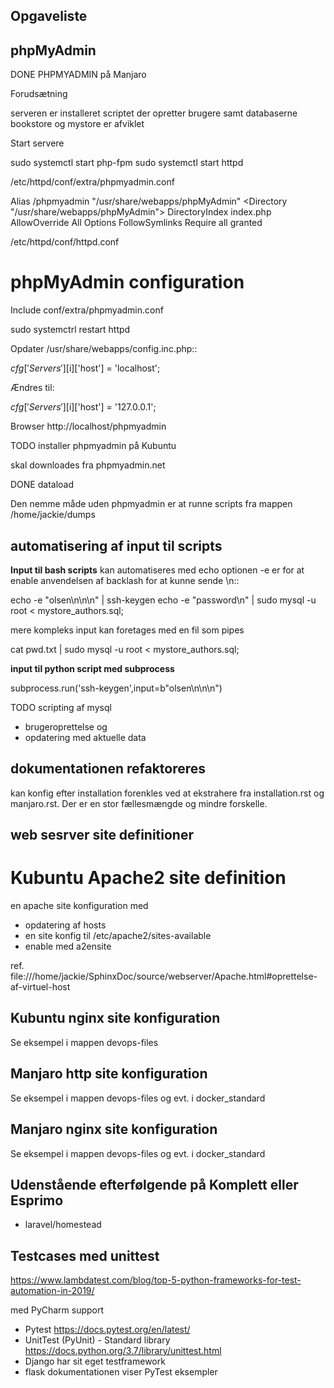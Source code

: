 ## Opgaveliste

## phpMyAdmin

DONE PHPMYADMIN på Manjaro

Forudsætning

   serveren er installeret
   scriptet der opretter brugere samt databaserne bookstore og mystore er afviklet


Start servere

   sudo systemctl start php-fpm
   sudo systemctl start httpd


/etc/httpd/conf/extra/phpmyadmin.conf

Alias /phpmyadmin "/usr/share/webapps/phpMyAdmin"
<Directory "/usr/share/webapps/phpMyAdmin">
    DirectoryIndex index.php
    AllowOverride All
    Options FollowSymlinks
    Require all granted
</Directory>

/etc/httpd/conf/httpd.conf

# phpMyAdmin configuration
Include conf/extra/phpmyadmin.conf

sudo systemctrl restart httpd

Opdater /usr/share/webapps/config.inc.php::

   $cfg['Servers'][$i]['host'] = 'localhost';

Ændres til:

   $cfg['Servers'][$i]['host'] = '127.0.0.1';

Browser http://localhost/phpmyadmin


TODO installer phpmyadmin på Kubuntu

skal downloades fra phpmyadmin.net

DONE dataload

Den nemme måde uden phpmyadmin er at runne scripts fra mappen /home/jackie/dumps


## automatisering af input til scripts

**Input til bash scripts** kan automatiseres med echo optionen -e er for at enable anvendelsen af backlash for at kunne sende \\n::

   echo -e "olsen\n\n\n" | ssh-keygen
   echo -e "password\n" | sudo mysql -u root < mystore_authors.sql; 

mere kompleks input kan foretages med en fil som pipes

   cat pwd.txt | sudo mysql -u root < mystore_authors.sql;

**input til python script med subprocess**

subprocess.run('ssh-keygen',input=b"olsen\n\n\n")


TODO scripting af mysql

   - brugeroprettelse og
   - opdatering med aktuelle data




## dokumentationen refaktoreres

kan konfig efter installation forenkles ved at ekstrahere fra installation.rst og manjaro.rst. Der er en stor fællesmængde og mindre forskelle.


## web sesrver site definitioner

Kubuntu Apache2 site definition
===============================
en apache site konfiguration med
   - opdatering af hosts
   - en site konfig til /etc/apache2/sites-available
   - enable med a2ensite <filnavn>

ref. file:///home/jackie/SphinxDoc/source/webserver/Apache.html#oprettelse-af-virtuel-host

## Kubuntu nginx site konfiguration

Se eksempel i mappen devops-files


## Manjaro http site konfiguration

Se eksempel i mappen devops-files og evt. i docker_standard

## Manjaro nginx site konfiguration

Se eksempel i mappen devops-files og evt. i docker_standard

## Udenstående efterfølgende på Komplett eller Esprimo

   - laravel/homestead

## Testcases med unittest

https://www.lambdatest.com/blog/top-5-python-frameworks-for-test-automation-in-2019/

med PyCharm support

- Pytest https://docs.pytest.org/en/latest/
- UnitTest (PyUnit) - Standard library https://docs.python.org/3.7/library/unittest.html
- Django har sit eget testframework
- flask dokumentationen viser PyTest eksempler

